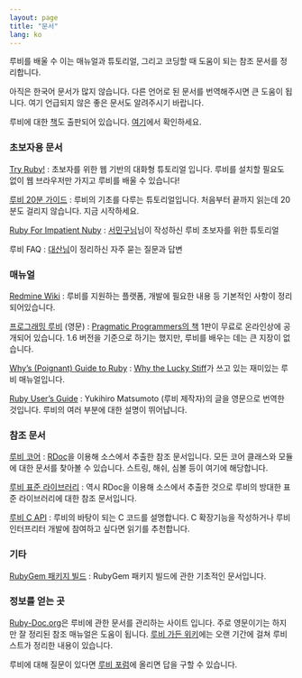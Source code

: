 ```yaml
---
layout: page
title: "문서"
lang: ko
---
```


루비를 배울 수 이는 매뉴얼과 튜토리얼, 그리고 코딩할 때 도움이 되는 참조 문서를 정리합니다.

아직은 한국어 문서가 많지 않습니다. 다른 언어로 된 문서를 번역해주시면 큰 도움이 됩니다. 여기 언급되지 않은 좋은 문서도
알려주시기 바랍니다.

루비에 대한 [책](books)도 출판되어 있습니다. [여기](books)에서 확인하세요.

### 초보자용 문서

[Try Ruby!][1]
: 초보자를 위한 웹 기반의 대화형 튜토리얼 입니다. 루비를 설치할 필요도 없이 웹 브라우저만 가지고 루비를 배울 수 있습니다!

[루비 20분 가이드](/ko/documentation/quickstart/)
: 루비의 기초를 다루는 튜토리얼입니다. 처음부터 끝까지 읽는데 20분도 걸리지 않습니다. 지금 시작하세요.

[Ruby For Impatient Nuby][2]
: [서민구님][3]님이 작성하신 루비 초보자를 위한 튜토리얼

루비 FAQ
: [대산님][4]이 정리하신 자주 묻는 질문과 답변

### 매뉴얼

[Redmine Wiki][5]
: 루비를 지원하는 플랫폼, 개발에 필요한 내용 등 기본적인 사항이 정리되어있습니다.

[프로그래밍 루비][6] (영문)
: [Pragmatic Programmers의 책][7] 1판이 무료로 온라인상에 공개되어 있습니다. 1.6 버전을 기준으로
  하기는 했지만, 루비를 배우는 데는 큰 지장이 없습니다.

[Why’s (Poignant) Guide to Ruby][8]
: [Why the Lucky Stiff][9]가 쓰고 있는 재미있는 루비 매뉴얼입니다.

[Ruby User’s Guide][10]
: Yukihiro Matsumoto (루비 제작자)의 글을 영문으로 번역한 것입니다. 루비의 여러 부분에 대한 설명이
  뛰어납니다.

### 참조 문서

[루비 코어][11]
: [RDoc][12]을 이용해 소스에서 추출한 참조 문서입니다. 모든 코어 클래스와 모듈에 대한 문서를 찾아볼 수 있습니다.
  스트링, 해쉬, 심볼 등이 여기에 해당합니다.

[루비 표준 라이브러리][13]
: 역시 RDoc을 이용해 소스에서 추출한 것으로 루비의 방대한 표준 라이브러리에 대한 참조 문서입니다.

[루비 C API][14]
: 루비의 바탕이 되는 C 코드를 설명합니다. C 확장기능을 작성하거나 루비 인터프리터 개발에 참여하고 싶다면 읽기를 추천합니다.

### 기타

[RubyGem 패키지 빌드][15]
: RubyGem 패키지 빌드에 관한 기초적인 문서입니다.

### 정보를 얻는 곳

[Ruby-Doc.org][16]은 루비에 관한 문서를 관리하는 사이트 입니다. 주로 영문이기는 하지만 잘 정리된 참조 매뉴얼은
도움이 됩니다. [루비 가든 위키][17]에는 오랜 기간에 걸쳐 루비스트가 정리한 내용이 있습니다.

루비에 대해 질문이 있다면 [루비 포럼][18]에 올리면 답을 구할 수 있습니다.



[1]: http://tryruby.org/
[2]: http://docs.google.com/View?docid=ajb44wcvmjj8_2fg33f2
[3]: http://mkseo.pe.kr/
[4]: http://beyond.daesan.com/pages/ruby-faq
[5]: https://bugs.ruby-lang.org/projects/ruby/wiki
[6]: http://www.ruby-doc.org/docs/ProgrammingRuby/
[7]: http://pragmaticprogrammer.com/titles/ruby/index.html
[8]: http://qa.poignantguide.net/
[9]: http://whytheluckystiff.net
[10]: http://www.rubyist.net/~slagell/ruby/
[11]: http://www.ruby-doc.org/core
[12]: http://rdoc.sourceforge.net
[13]: http://www.ruby-doc.org/stdlib
[14]: http://www.ruby-doc.org/doxygen/current/
[15]: /ko/documentation/rubygem-packaging
[16]: http://ruby-doc.org
[17]: http://wiki.rubygarden.org/Ruby
[18]: http://forum.rubykr.org
